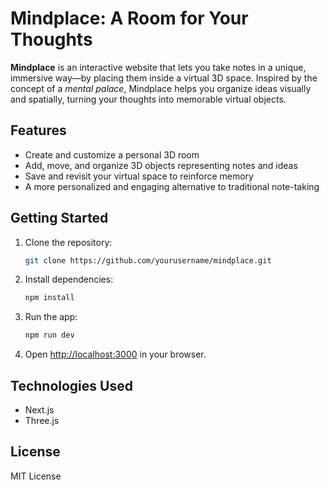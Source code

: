 # Mindplace: A Room for Your Thoughts

**Mindplace** is an interactive website that lets you take notes in a unique, immersive way—by placing them inside a virtual 3D space. Inspired by the concept of a *mental palace*, Mindplace helps you organize ideas visually and spatially, turning your thoughts into memorable virtual objects.

## Features
- Create and customize a personal 3D room
- Add, move, and organize 3D objects representing notes and ideas
- Save and revisit your virtual space to reinforce memory
- A more personalized and engaging alternative to traditional note-taking

## Getting Started
1. Clone the repository:
   ```bash
   git clone https://github.com/yourusername/mindplace.git
   ```
2. Install dependencies:
   ```bash
   npm install
   ```
3. Run the app:
   ```bash
   npm run dev
   ```
4. Open [http://localhost:3000](http://localhost:3000) in your browser.

## Technologies Used
- Next.js
- Three.js

## License
MIT License

